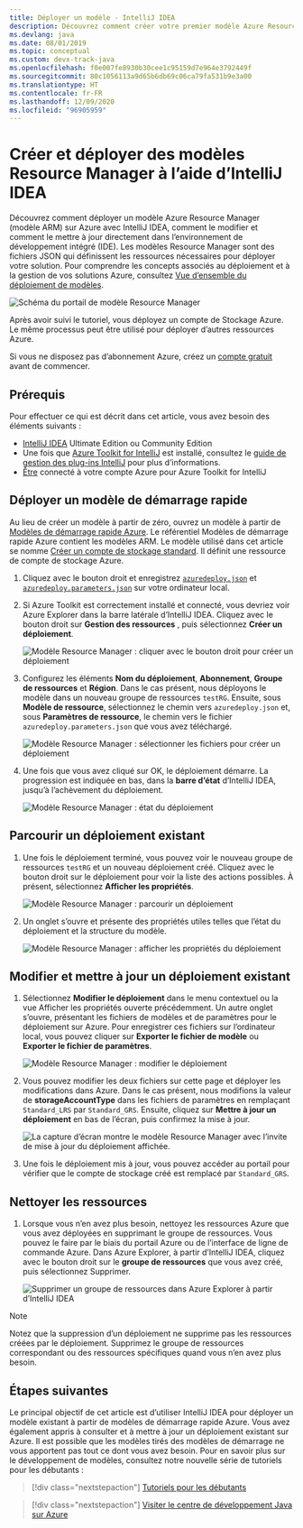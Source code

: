 ```yaml
---
title: Déployer un modèle - IntelliJ IDEA
description: Découvrez comment créer votre premier modèle Azure Resource Manager (modèle ARM) avec IntelliJ IDEA et comment le déployer.
ms.devlang: java
ms.date: 08/01/2019
ms.topic: conceptual
ms.custom: devx-track-java
ms.openlocfilehash: f0e007fe8930b30cee1c95159d7e964e3792449f
ms.sourcegitcommit: 80c1056113a9d65b6db69c06ca79fa531b9e3a00
ms.translationtype: HT
ms.contentlocale: fr-FR
ms.lasthandoff: 12/09/2020
ms.locfileid: "96905959"
---
```

# <a name="create-and-deploy-arm-templates-by-using-the-intellij-idea"></a>Créer et déployer des modèles Resource Manager à l’aide d’IntelliJ IDEA

Découvrez comment déployer un modèle Azure Resource Manager (modèle ARM) sur Azure avec IntelliJ IDEA, comment le modifier et comment le mettre à jour directement dans l’environnement de développement intégré (IDE). Les modèles Resource Manager sont des fichiers JSON qui définissent les ressources nécessaires pour déployer votre solution. Pour comprendre les concepts associés au déploiement et à la gestion de vos solutions Azure, consultez [Vue d’ensemble du déploiement de modèles](overview.md).

![Schéma du portail de modèle Resource Manager](./media/quickstart-create-templates-use-the-portal/azure-resource-manager-export-deploy-template-portal.png)

Après avoir suivi le tutoriel, vous déployez un compte de Stockage Azure. Le même processus peut être utilisé pour déployer d’autres ressources Azure.

Si vous ne disposez pas d’abonnement Azure, créez un [compte gratuit](https://azure.microsoft.com/free/) avant de commencer.

## <a name="prerequisites"></a>Prérequis

Pour effectuer ce qui est décrit dans cet article, vous avez besoin des éléments suivants :

* [IntelliJ IDEA](https://www.jetbrains.com/idea/download/) Ultimate Edition ou Community Edition
* Une fois que [Azure Toolkit for IntelliJ](https://plugins.jetbrains.com/plugin/8053) est installé, consultez le [guide de gestion des plug-ins IntelliJ](https://www.jetbrains.com/help/idea/managing-plugins.html) pour plus d’informations.
* [Être](/azure/developer/java/toolkit-for-intellij/sign-in-instructions) connecté à votre compte Azure pour Azure Toolkit for IntelliJ

## <a name="deploy-a-quickstart-template"></a>Déployer un modèle de démarrage rapide

Au lieu de créer un modèle à partir de zéro, ouvrez un modèle à partir de [Modèles de démarrage rapide Azure](https://azure.microsoft.com/resources/templates/). Le référentiel Modèles de démarrage rapide Azure contient les modèles ARM. Le modèle utilisé dans cet article se nomme [Créer un compte de stockage standard](https://github.com/Azure/azure-quickstart-templates/tree/master/101-storage-account-create/). Il définit une ressource de compte de stockage Azure.

1. Cliquez avec le bouton droit et enregistrez [`azuredeploy.json`](https://raw.githubusercontent.com/Azure/azure-quickstart-templates/master/101-storage-account-create/azuredeploy.json) et [`azuredeploy.parameters.json`](https://raw.githubusercontent.com/Azure/azure-quickstart-templates/master/101-storage-account-create/azuredeploy.parameters.json) sur votre ordinateur local.

1. Si Azure Toolkit est correctement installé et connecté, vous devriez voir Azure Explorer dans la barre latérale d’IntelliJ IDEA. Cliquez avec le bouton droit sur **Gestion des ressources** , puis sélectionnez **Créer un déploiement**.

    ![Modèle Resource Manager : cliquer avec le bouton droit pour créer un déploiement](./media/create-templates-use-intellij/resource-manager-create-deployment-right-click.png)

1. Configurez les éléments **Nom du déploiement**, **Abonnement**, **Groupe de ressources** et **Région**. Dans le cas présent, nous déployons le modèle dans un nouveau groupe de ressources `testRG`. Ensuite, sous **Modèle de ressource**, sélectionnez le chemin vers `azuredeploy.json` et, sous **Paramètres de ressource**, le chemin vers le fichier `azuredeploy.parameters.json` que vous avez téléchargé.

    ![Modèle Resource Manager : sélectionner les fichiers pour créer un déploiement](./media/create-templates-use-intellij/resource-manager-create-deployment-select-files.png)

1. Une fois que vous avez cliqué sur OK, le déploiement démarre. La progression est indiquée en bas, dans la **barre d’état** d’IntelliJ IDEA, jusqu’à l’achèvement du déploiement.

    ![Modèle Resource Manager : état du déploiement](./media/create-templates-use-intellij/resource-manager-create-deployment-status.png)

## <a name="browse-an-existing-deployment"></a>Parcourir un déploiement existant

1. Une fois le déploiement terminé, vous pouvez voir le nouveau groupe de ressources `testRG` et un nouveau déploiement créé. Cliquez avec le bouton droit sur le déploiement pour voir la liste des actions possibles. À présent, sélectionnez **Afficher les propriétés**.

    ![Modèle Resource Manager : parcourir un déploiement](./media/create-templates-use-intellij/resource-manager-deployment-browse.png)

1. Un onglet s’ouvre et présente des propriétés utiles telles que l’état du déploiement et la structure du modèle.

    ![Modèle Resource Manager : afficher les propriétés du déploiement](./media/create-templates-use-intellij/resource-manager-deployment-show-properties.png)

## <a name="edit-and-update-an-existing-deployment"></a>Modifier et mettre à jour un déploiement existant

1. Sélectionnez **Modifier le déploiement** dans le menu contextuel ou la vue Afficher les propriétés ouverte précédemment. Un autre onglet s’ouvre, présentant les fichiers de modèles et de paramètres pour le déploiement sur Azure. Pour enregistrer ces fichiers sur l’ordinateur local, vous pouvez cliquer sur **Exporter le fichier de modèle** ou **Exporter le fichier de paramètres**.

    ![Modèle Resource Manager : modifier le déploiement](./media/create-templates-use-intellij/resource-manager-edit-deployment.png)

1. Vous pouvez modifier les deux fichiers sur cette page et déployer les modifications dans Azure. Dans le cas présent, nous modifions la valeur de **storageAccountType** dans les fichiers de paramètres en remplaçant `Standard_LRS` par `Standard_GRS`. Ensuite, cliquez sur **Mettre à jour un déploiement** en bas de l’écran, puis confirmez la mise à jour.

    ![La capture d’écran montre le modèle Resource Manager avec l’invite de mise à jour du déploiement affichée.](./media/create-templates-use-intellij/resource-manager-edit-deployment-update.png)

1. Une fois le déploiement mis à jour, vous pouvez accéder au portail pour vérifier que le compte de stockage créé est remplacé par `Standard_GRS`.

## <a name="clean-up-resources"></a>Nettoyer les ressources

1. Lorsque vous n’en avez plus besoin, nettoyez les ressources Azure que vous avez déployées en supprimant le groupe de ressources. Vous pouvez le faire par le biais du portail Azure ou de l’interface de ligne de commande Azure. Dans Azure Explorer, à partir d’IntelliJ IDEA, cliquez avec le bouton droit sur le **groupe de ressources** que vous avez créé, puis sélectionnez Supprimer.

    ![Supprimer un groupe de ressources dans Azure Explorer à partir d’IntelliJ IDEA](./media/create-templates-use-intellij/delete-resource-group.png)

> [!NOTE]
> Notez que la suppression d’un déploiement ne supprime pas les ressources créées par le déploiement. Supprimez le groupe de ressources correspondant ou des ressources spécifiques quand vous n’en avez plus besoin.

## <a name="next-steps"></a>Étapes suivantes

Le principal objectif de cet article est d’utiliser IntelliJ IDEA pour déployer un modèle existant à partir de modèles de démarrage rapide Azure. Vous avez également appris à consulter et à mettre à jour un déploiement existant sur Azure. Il est possible que les modèles tirés des modèles de démarrage ne vous apportent pas tout ce dont vous avez besoin. Pour en savoir plus sur le développement de modèles, consultez notre nouvelle série de tutoriels pour les débutants :

> [!div class="nextstepaction"]
> [Tutoriels pour les débutants](./template-tutorial-create-first-template.md)

> [!div class="nextstepaction"]
> [Visiter le centre de développement Java sur Azure](/azure/java)
